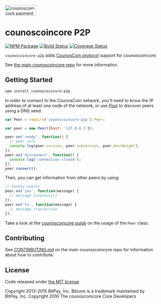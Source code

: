 <img src="http://bitcore.io/css/images/bitcore-p2p.svg" alt="counoscoincore payment protocol" height="35" width="102">

counoscoincore P2P
=======

[![NPM Package](https://img.shields.io/npm/v/counoscoincore-p2p.svg?style=flat-square)](https://www.npmjs.org/package/counoscoincore-p2p)
[![Build Status](https://img.shields.io/travis/CounosCoin-project/counoscoincore-p2p.svg?branch=master&style=flat-square)](https://travis-ci.org/CounosCoin-project/counoscoincore-p2p)
[![Coverage Status](https://img.shields.io/coveralls/CounosCoin-project/counoscoincore-p2p.svg?style=flat-square)](https://coveralls.io/r/CounosCoin-project/counoscoincore-p2p?branch=master)

`counoscoincore-p2p` adds [CounosCoin protocol](https://en.bitcoin.it/wiki/Protocol_documentation) support for counoscoincore.

See [the main counoscoincore repo](https://github.com/CounosCoin-project/counoscoincore) for more information.

## Getting Started

```sh
npm install counoscoincore-p2p
```
In order to connect to the CounosCoin network, you'll need to know the IP address of at least one node of the network, or use [Pool](/docs/pool.md) to discover peers using a DNS seed.

```javascript
var Peer = require('counoscoincore-p2p').Peer;

var peer = new Peer({host: '127.0.0.1'});

peer.on('ready', function() {
  // peer info
  console.log(peer.version, peer.subversion, peer.bestHeight);
});
peer.on('disconnect', function() {
  console.log('connection closed');
});
peer.connect();
```

Then, you can get information from other peers by using:

```javascript
// handle events
peer.on('inv', function(message) {
  // message.inventory[]
});
peer.on('tx', function(message) {
  // message.transaction
});
```

Take a look at the [counoscoincore guide](http://counoscoincore.io/guide/peer.html) on the usage of the `Peer` class.

## Contributing

See [CONTRIBUTING.md](https://github.com/CounosCoin-project/counoscoincore/blob/master/CONTRIBUTING.md) on the main counoscoincore repo for information about how to contribute.

## License

Code released under [the MIT license](https://github.com/CounosCoin-project/counoscoincore/blob/master/LICENSE).

Copyright 2013-2015 BitPay, Inc. Bitcore is a trademark maintained by BitPay, Inc.
Copyright 2016 The counoscoincore Core Developers
